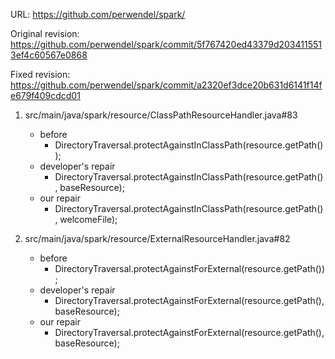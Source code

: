 URL: https://github.com/perwendel/spark/

Original revision: https://github.com/perwendel/spark/commit/5f767420ed43379d2034115513ef4c60567e0868

Fixed revision: https://github.com/perwendel/spark/commit/a2320ef3dce20b631d6141f14fe679f409cdcd01

1. src/main/java/spark/resource/ClassPathResourceHandler.java#83
    - before
       - DirectoryTraversal.protectAgainstInClassPath(resource.getPath());
    - developer's repair
       - DirectoryTraversal.protectAgainstInClassPath(resource.getPath(), baseResource);
    - our repair 
       - DirectoryTraversal.protectAgainstInClassPath(resource.getPath(), welcomeFile);

2. src/main/java/spark/resource/ExternalResourceHandler.java#82
    - before
       - DirectoryTraversal.protectAgainstForExternal(resource.getPath());
    - developer's repair
       - DirectoryTraversal.protectAgainstForExternal(resource.getPath(), baseResource);
    - our repair 
       - DirectoryTraversal.protectAgainstForExternal(resource.getPath(), baseResource);
